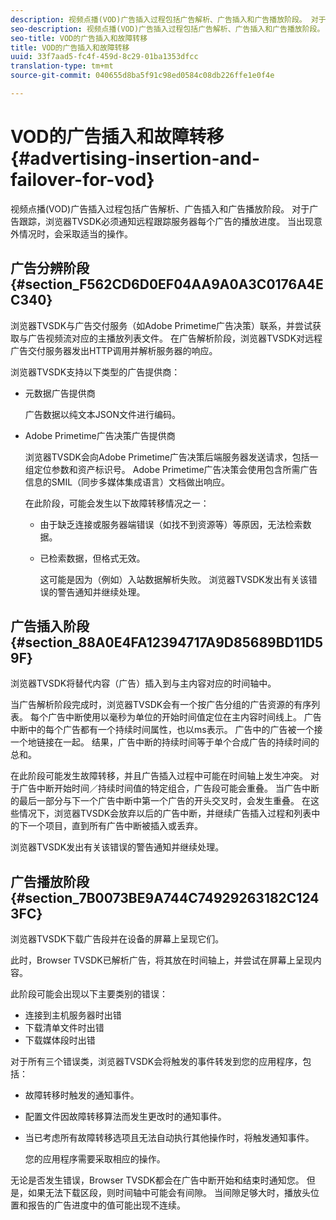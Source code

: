 ```yaml
---
description: 视频点播(VOD)广告插入过程包括广告解析、广告插入和广告播放阶段。 对于广告跟踪，浏览器TVSDK必须通知远程跟踪服务器每个广告的播放进度。 当出现意外情况时，会采取适当的操作。
seo-description: 视频点播(VOD)广告插入过程包括广告解析、广告插入和广告播放阶段。 对于广告跟踪，浏览器TVSDK必须通知远程跟踪服务器每个广告的播放进度。 当出现意外情况时，会采取适当的操作。
seo-title: VOD的广告插入和故障转移
title: VOD的广告插入和故障转移
uuid: 33f7aad5-fc4f-459d-8c29-01ba1353dfcc
translation-type: tm+mt
source-git-commit: 040655d8ba5f91c98ed0584c08db226ffe1e0f4e

---
```



# VOD的广告插入和故障转移{#advertising-insertion-and-failover-for-vod}

视频点播(VOD)广告插入过程包括广告解析、广告插入和广告播放阶段。 对于广告跟踪，浏览器TVSDK必须通知远程跟踪服务器每个广告的播放进度。 当出现意外情况时，会采取适当的操作。

## 广告分辨阶段 {#section_F562CD6D0EF04AA9A0A3C0176A4EC340}

浏览器TVSDK与广告交付服务（如Adobe Primetime广告决策）联系，并尝试获取与广告视频流对应的主播放列表文件。 在广告解析阶段，浏览器TVSDK对远程广告交付服务器发出HTTP调用并解析服务器的响应。

浏览器TVSDK支持以下类型的广告提供商：

* 元数据广告提供商

   广告数据以纯文本JSON文件进行编码。
* Adobe Primetime广告决策广告提供商

   浏览器TVSDK会向Adobe Primetime广告决策后端服务器发送请求，包括一组定位参数和资产标识号。 Adobe Primetime广告决策会使用包含所需广告信息的SMIL（同步多媒体集成语言）文档做出响应。

   在此阶段，可能会发生以下故障转移情况之一：

   * 由于缺乏连接或服务器端错误（如找不到资源等）等原因，无法检索数据。
   * 已检索数据，但格式无效。

      这可能是因为（例如）入站数据解析失败。
   浏览器TVSDK发出有关该错误的警告通知并继续处理。

## 广告插入阶段 {#section_88A0E4FA12394717A9D85689BD11D59F}

浏览器TVSDK将替代内容（广告）插入到与主内容对应的时间轴中。

当广告解析阶段完成时，浏览器TVSDK会有一个按广告分组的广告资源的有序列表。 每个广告中断使用以毫秒为单位的开始时间值定位在主内容时间线上。 广告中断中的每个广告都有一个持续时间属性，也以ms表示。 广告中的广告被一个接一个地链接在一起。 结果，广告中断的持续时间等于单个合成广告的持续时间的总和。

在此阶段可能发生故障转移，并且广告插入过程中可能在时间轴上发生冲突。 对于广告中断开始时间／持续时间值的特定组合，广告段可能会重叠。 当广告中断的最后一部分与下一个广告中断中第一个广告的开头交叉时，会发生重叠。 在这些情况下，浏览器TVSDK会放弃以后的广告中断，并继续广告插入过程和列表中的下一个项目，直到所有广告中断被插入或丢弃。

浏览器TVSDK发出有关该错误的警告通知并继续处理。

## 广告播放阶段 {#section_7B0073BE9A744C74929263182C1243FC}

浏览器TVSDK下载广告段并在设备的屏幕上呈现它们。

此时，Browser TVSDK已解析广告，将其放在时间轴上，并尝试在屏幕上呈现内容。

此阶段可能会出现以下主要类别的错误：

* 连接到主机服务器时出错
* 下载清单文件时出错
* 下载媒体段时出错

对于所有三个错误类，浏览器TVSDK会将触发的事件转发到您的应用程序，包括：

* 故障转移时触发的通知事件。
* 配置文件因故障转移算法而发生更改时的通知事件。
* 当已考虑所有故障转移选项且无法自动执行其他操作时，将触发通知事件。

   您的应用程序需要采取相应的操作。

无论是否发生错误，Browser TVSDK都会在广告中断开始和结束时通知您。 但是，如果无法下载区段，则时间轴中可能会有间隙。 当间隙足够大时，播放头位置和报告的广告进度中的值可能出现不连续。
